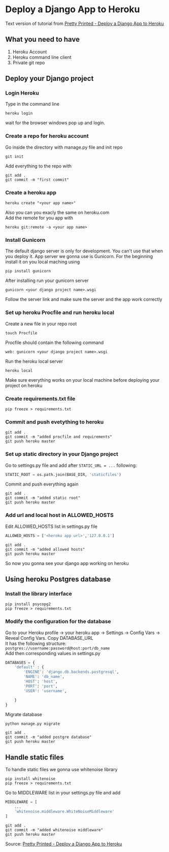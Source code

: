 # Deploy a Django App to Heroku
Text version of tutorial from [Pretty Printed - Deploy a Django App to Heroku](https://youtu.be/GMbVzl_aLxM)

## What you need to have
1. Heroku Account
2. Heroku command line client
3. Private git repo
## Deploy your Django project
### Login Heroku
Type in the command line
```
heroku login
```
wait for the browser windows pop up and login. 
### Create a repo for heroku account
Go inside the directory with manage.py file and init repo
```
git init
```
Add everything to the repo with
```
git add .
git commit -m "first commit"
```
### Create a heroku app
```
heroku create "<your app name>"
```
Also you can you exacly the same on heroku.com\
Add the remote for you app with
```
heroku git:remote -a <your app name>
```
### Install Gunicorn
The default django server is only for development. You can't use that when you deploy it. App server we gonna use is Gunicorn. For the beginning install it on you local maching using
```
pip install gunicorn
```
After installing run your gunicorn server
```
gunicorn <your django project name>.wsgi
```
Follow the server link and make sure the server and the app work correctly
### Set up heroku Procfile and run heroku local
Create a new file in your repo root
```
touch Procfile
```
Procfile should contain the following command
```
web: gunicorn <your django project name>.wsgi
```
Run the heroku local server
```
heroku local
```
Make sure everything works on your local machine before deploying your project on heroku
### Create requirements.txt file
```
pip freeze > requirements.txt
```
### Commit and push evetything to heroku
```
git add .
git commit -m "added procfile and requirements"
git push heroku master
```
### Set up static directory in your Django project

Go to settings.py file and add after ```STATIC_URL = ...``` following:

```python
STATIC_ROOT = os.path.join(BASE_DIR, 'staticfiles')
```
Commit and push everything again
```
git add .
git commit -m "added static root"
git push heroku master
```
### Add url and local host in ALLOWED_HOSTS
Edit ALLOWED_HOSTS list in settings.py file
```python
ALLOWED_HOSTS = ['<heroku app url>','127.0.0.1']
```

```
git add .
git commit -m "added allowed hosts"
git push heroku master
```
So now you gonna see your django app working on heroku

## Using heroku Postgres database

### Install the library interface
```
pip install psycopg2
pip freeze > requirements.txt
```
### Modify the configuration for the database
Go to your Heroku profile -> your heroku app -> Settings -> Config Vars -> Reveal Config Vars. Copy DATABASE_URL\
It has the following structure: `postgres://username:password@host:port/db_name`\
Add then corresponding values in settings.py
```python
DATABASES = {
    'default' : {
        'ENGINE': 'django.db.backends.postgresql',
        'NAME': 'db_name',
        'HOST': 'host',
        'PORT': 'port',
        'USER': 'username',

    }
}
```

 Migrate database
```
python manage.py migrate
```
```
git add .
git commit -m "added postgre database"
git push heroku master
```
## Handle static files
To handle static files we gonna use whitenoise library
```
pip install whitenoise
pip freeze > requirements.txt
```
Go to MIDDLEWARE list in your settings.py file and add
```python
MIDDLEWARE = [
    ...
    'whitenoise.middleware.WhiteNoiseMiddleware'
]
```
```
git add .
git commit -m "added whitenoise middleware"
git push heroku master
```

Source: [Pretty Printed - Deploy a Django App to Heroku](https://youtu.be/GMbVzl_aLxM)
